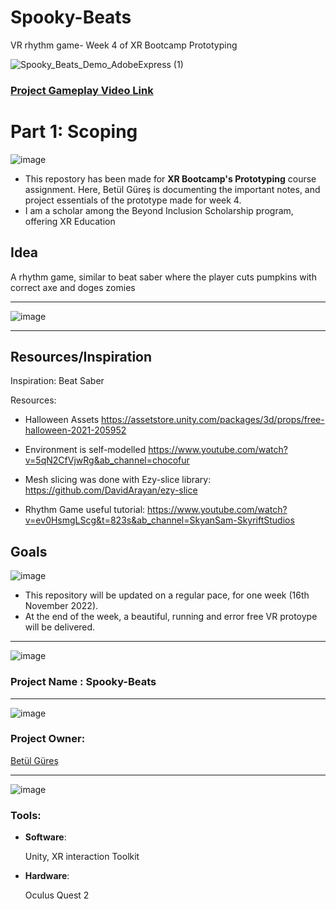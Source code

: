 # Spooky-Beats
VR rhythm game- Week 4 of XR Bootcamp Prototyping

![Spooky_Beats_Demo_AdobeExpress (1)](https://user-images.githubusercontent.com/60520606/202228792-6af9a5fe-b74a-4c2f-8937-43a38721c4ec.gif)

### [Project Gameplay Video Link](https://youtu.be/0O7QrvZFgyc)




# Part 1: Scoping

![image](https://user-images.githubusercontent.com/60520606/159128296-733f12f0-7c50-4bbb-aa16-22c3c055d897.png)

* This repostory has been made for **XR Bootcamp's Prototyping** course assignment. Here, Betül Güreş is documenting the important notes, and project essentials of the prototype made for week 4. 
* I am a scholar among the Beyond Inclusion Scholarship program, offering XR Education

## Idea

A rhythm game, similar to beat saber where the player cuts pumpkins with correct axe and doges zomies

***

![image](https://user-images.githubusercontent.com/60520606/201912701-ffc43446-4a32-4ba3-98e8-e215f4166593.png)

***
## Resources/Inspiration

Inspiration: Beat Saber

Resources: 

- Halloween Assets https://assetstore.unity.com/packages/3d/props/free-halloween-2021-205952
           
- Environment is self-modelled https://www.youtube.com/watch?v=5qN2CfVjwRg&ab_channel=chocofur

- Mesh slicing was done with Ezy-slice library: https://github.com/DavidArayan/ezy-slice

- Rhythm Game useful tutorial: https://www.youtube.com/watch?v=ev0HsmgLScg&t=823s&ab_channel=SkyanSam-SkyriftStudios


## Goals

![image](https://user-images.githubusercontent.com/60520606/159128271-92556441-6668-4fa6-a548-7519c0c5ad94.png)


* This repository will be updated on a regular pace, for one week (16th November 2022).
* At the end of the week, a beautiful, running and error free VR protoype will be delivered. 


***

![image](https://user-images.githubusercontent.com/60520606/159128215-1d3daa78-beee-49ce-a498-3fd2bf06664a.png)

### Project Name : Spooky-Beats
***

![image](https://user-images.githubusercontent.com/60520606/159128239-6a87b595-5976-4244-82cc-c11260967b71.png)


### Project Owner: 

[Betül Güreş](https://github.com/betty-gures)

***

![image](https://user-images.githubusercontent.com/60520606/159128452-a40a409f-35cd-4c27-8c0e-d7b51d2714e8.png)

### Tools:
- **Software**:

  Unity, XR interaction Toolkit
  
- **Hardware**: 

  Oculus Quest 2 

